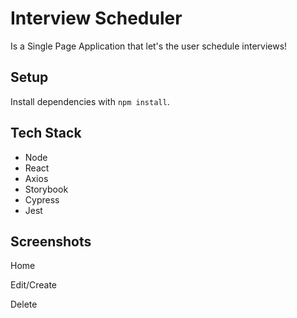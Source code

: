 # Interview Scheduler

Is a Single Page Application that let's the user schedule interviews!

## Setup

Install dependencies with `npm install`.

## Tech Stack

- Node
- React
- Axios
- Storybook
- Cypress
- Jest


## Screenshots

Home

Edit/Create

Delete